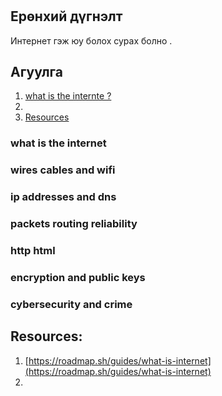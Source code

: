 #

## Ерөнхий дүгнэлт

Интернет гэж юу болох сурах болно .

## Агуулга

1. [what is the internte ?](#what-is-the-internet)
2. []()
3. [Resources](#resources)

### what is the internet

### wires cables and wifi

### ip addresses and dns

### packets routing reliability

### http html

### encryption and public keys

### cybersecurity and crime

## Resources:

1. [https://roadmap.sh/guides/what-is-internet](https://roadmap.sh/guides/what-is-internet)
2. []()
